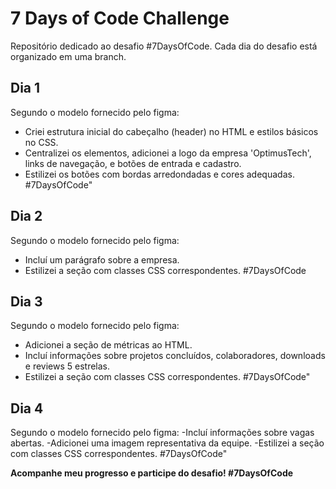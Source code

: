
# 7 Days of Code Challenge

Repositório dedicado ao desafio #7DaysOfCode. Cada dia do desafio está organizado em uma branch.

## Dia 1
Segundo o modelo fornecido pelo figma:
-  Criei estrutura inicial do cabeçalho (header) no HTML e estilos básicos no CSS.
- Centralizei os elementos, adicionei a logo da empresa 'OptimusTech', links de navegação, e botões de entrada e cadastro.
- Estilizei os botões com bordas arredondadas e cores adequadas. #7DaysOfCode"
## Dia 2
Segundo o modelo fornecido pelo figma:
-  Incluí um parágrafo sobre a empresa.
- Estilizei a seção com classes CSS correspondentes. #7DaysOfCode

## Dia 3
Segundo o modelo fornecido pelo figma:
- Adicionei a seção de métricas ao HTML.
- Incluí informações sobre projetos concluídos, colaboradores, downloads e reviews 5 estrelas. 
- Estilizei a seção com classes CSS correspondentes. #7DaysOfCode"

## Dia 4
Segundo o modelo fornecido pelo figma:
-Incluí informações sobre vagas abertas. 
-Adicionei uma imagem representativa da equipe. 
-Estilizei a seção com classes CSS correspondentes. #7DaysOfCode"

**Acompanhe meu progresso e participe do desafio! #7DaysOfCode**

